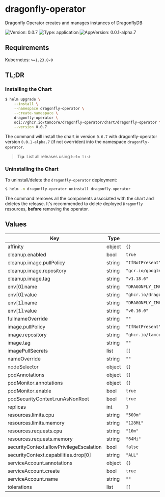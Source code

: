 # dragonfly-operator

Dragonfly Operator creates and manages instances of DragonflyDB

![Version: 0.0.7](https://img.shields.io/badge/Version-0.0.7-informational?style=flat-square) ![Type: application](https://img.shields.io/badge/Type-application-informational?style=flat-square) ![AppVersion: 0.0.1-alpha.7](https://img.shields.io/badge/AppVersion-0.0.1--alpha.7-informational?style=flat-square)

## Requirements

Kubernetes: `>=1.23.0-0`

## TL;DR

### Installing the Chart

```bash
$ helm upgrade \
    --install \
    --namespace dragonfly-operator \
    --create-namespace \
    dragonfly-operator \
    oci://ghcr.io/tamcore/dragonfly-operator/chart/dragonfly-operator \
    --version 0.0.7
```

The command will install the chart in version `0.0.7` with dragonfly-operator version `0.0.1-alpha.7` (if not overriden) into the namespace `dragonfly-operator`.

> **Tip**: List all releases using `helm list`

### Uninstalling the Chart

To uninstall/delete the `dragonfly-operator` deployment:

```bash
$ helm -n dragonfly-operator uninstall dragonfly-operator
```
The command removes all the components associated with the chart and deletes the release. It's recommended to delete deployed `Dragonfly` resources, **before** removing the operator.

## Values

| Key | Type | Default | Description |
|-----|------|---------|-------------|
| affinity | object | `{}` |  |
| cleanup.enabled | bool | `true` |  |
| cleanup.image.pullPolicy | string | `"IfNotPresent"` |  |
| cleanup.image.repository | string | `"gcr.io/google_containers/hyperkube"` |  |
| cleanup.image.tag | string | `"v1.18.6"` |  |
| env[0].name | string | `"DRAGONFLY_IMAGE_REPOSITORY"` |  |
| env[0].value | string | `"ghcr.io/dragonflydb/dragonfly"` |  |
| env[1].name | string | `"DRAGONFLY_IMAGE_TAG"` |  |
| env[1].value | string | `"v0.16.0"` |  |
| fullnameOverride | string | `""` |  |
| image.pullPolicy | string | `"IfNotPresent"` |  |
| image.repository | string | `"ghcr.io/tamcore/dragonfly-operator"` |  |
| image.tag | string | `""` |  |
| imagePullSecrets | list | `[]` |  |
| nameOverride | string | `""` |  |
| nodeSelector | object | `{}` |  |
| podAnnotations | object | `{}` |  |
| podMonitor.annotations | object | `{}` |  |
| podMonitor.enable | bool | `true` |  |
| podSecurityContext.runAsNonRoot | bool | `true` |  |
| replicas | int | `1` |  |
| resources.limits.cpu | string | `"500m"` |  |
| resources.limits.memory | string | `"128Mi"` |  |
| resources.requests.cpu | string | `"10m"` |  |
| resources.requests.memory | string | `"64Mi"` |  |
| securityContext.allowPrivilegeEscalation | bool | `false` |  |
| securityContext.capabilities.drop[0] | string | `"ALL"` |  |
| serviceAccount.annotations | object | `{}` |  |
| serviceAccount.create | bool | `true` |  |
| serviceAccount.name | string | `""` |  |
| tolerations | list | `[]` |  |

